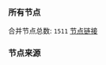 ### 所有节点
合并节点总数: `1511`
[节点链接](https://raw.githubusercontent.com/rzhy1/11/master/sub/sub_merge_base64.txt)

### 节点来源